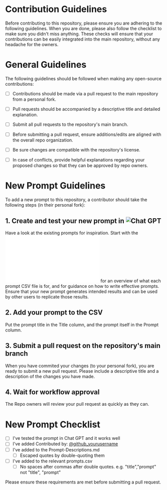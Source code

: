 # Contribution Guidelines 
Before contributing to this repository, please ensure you are adhering to the following guidelines. When you are done, please also follow the checklist to make sure you didn't miss anything. These checks will ensure that your contributions can be easily integrated into the main repository, without any headache for the owners.


# General Guidelines
The following guidelines should be followed when making any open-source contributions:

- [ ] Contributions should be made via a pull request to the main repository from a personal fork.  
- [ ] Pull requests should be accompanied by a descriptive title and detailed explanation.  
- [ ] Submit all pull requests to the repository's main branch.  
- [ ] Before submitting a pull request, ensure additions/edits are aligned with the overall repo organization.  
- [ ] Be sure changes are compatible with the repository's license.  
- [ ] In case of conflicts, provide helpful explanations regarding your proposed changes so that they can be approved by repo owners.


# New Prompt Guidelines
To add a new prompt to this repository, a contributor should take the following steps (in their personal fork):

## 1. Create and test your new prompt in ![Chat GPT](https://chat.openai.com/) 

Have a look at the existing prompts for inspiration. Start with the ![prompt readme](/Prompts/README.md) for an overview of what each prompt CSV file is for, and for guidance on how to write effective prompts. Ensure that your new prompt generates intended results and can be used by other users to replicate those results. 
  
## 2. Add your prompt to the CSV
Put the prompt title in the Title column, and the prompt itself in the Prompt column.

## 3. Submit a pull request on the repository's main branch
When you have commited your changes (to your personal fork), you are ready to submit a new pull request. Please include a descriptive title and a description of the changes you have made. 

## 4. Wait for workflow approval
The Repo owners will review your pull request as quickly as they can.  

    
# New Prompt Checklist
- [ ] I've tested the prompt in Chat GPT and it works well
- [ ] I've added Contributed by: [@github_yourusername](https://github.com/yourusername)
- [ ] I've added to the Prompt-Descriptions.md
  - [ ] Escaped quotes by double-quoting them
- [ ] I've added to the relevant prompts.csv
  - [ ] No spaces after commas after double quotes. e.g. "title","prompt" not "title", "prompt"

Please ensure these requirements are met before submitting a pull request.
